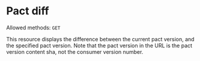 # Pact diff

Allowed methods: `GET`

This resource displays the difference between the current pact version, and the specified pact version. Note that the pact version in the URL is the pact version content sha, not the consumer version number.

